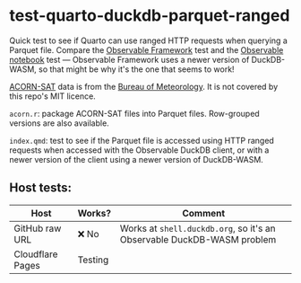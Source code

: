 # test-quarto-duckdb-parquet-ranged
Quick test to see if Quarto can use ranged HTTP requests when querying a Parquet file. Compare the [Observable Framework](https://github.com/jimjam-slam/test-of-duckdb-parquet-ranged) test and the [Observable notebook](https://observablehq.com/@jimjamslam/ranged-parquet-duckdb-test) test — Observable Framework uses a newer version of DuckDB-WASM, so that might be why it's the one that seems to work!

[ACORN-SAT](http://www.bom.gov.au/climate/data/acorn-sat) data is from the [Bureau of Meteorology](http://www.bom.gov.au). It is not covered by this repo's MIT licence. 

`acorn.r`: package ACORN-SAT files into Parquet files. Row-grouped versions are also available.

`index.qmd`: test to see if the Parquet file is accessed using HTTP ranged requests when accessed with the Observable DuckDB client, or with a newer version of the client using a newer version of DuckDB-WASM.

## Host tests:

**Host**         | **Works?** | **Comment**
-----------------|------------|--------------
GitHub raw URL   | ❌ No      | Works at `shell.duckdb.org`, so it's an Observable DuckDB-WASM problem
Cloudflare Pages | Testing    | 
